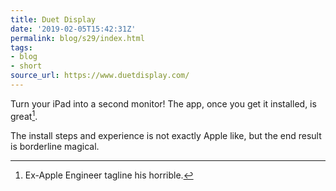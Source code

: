 ```yaml
---
title: Duet Display
date: '2019-02-05T15:42:31Z'
permalink: blog/s29/index.html
tags:
- blog
- short
source_url: https://www.duetdisplay.com/
---
```


Turn your iPad into a second monitor! The app, once you get it installed, is great[^1]. 

The install steps and experience is not exactly Apple like, but the end result is borderline magical.

[^1]: Ex-Apple Engineer tagline his horrible.

